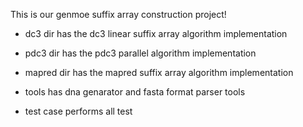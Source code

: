 This is our genmoe suffix array construction project!

* dc3 dir has the dc3 linear suffix array algorithm implementation

* pdc3 dir has the pdc3 parallel algorithm implementation

* mapred dir has the mapred suffix array algorithm implementation

* tools has dna genarator and fasta format parser tools

* test case performs all test
